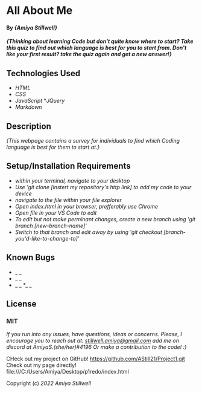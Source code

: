 # All About Me
#### By _**{Amiya Stillwell}**_

#### _{Thinking about learning Code but don't quite know where to start? Take this quiz to find out which language is best for you to start from. Don't like your first result? take the quiz again and get a new answer!}_

## Technologies Used

* _HTML_
* _CSS_
* _JavaScript_
*_JQuery_
* _Markdown_

## Description

_{This webpage contains a survey for individuals to find which Coding language is best for them to start at.}_

## Setup/Installation Requirements

* _within your terminal, navigate to your desktop_
* _Use 'git clone [instert my repository's http link] to add my code to your device_
* _navigate to the file within your file explorer_
* _Open index.html in your browser, prefferably use Chrome_
* _Open file in your VS Code to edit_
* _To edit but not make perminant changes, create a new branch using 'git branch [new-branch-name]'_
* _Switch to that branch and edit away by using 'git checkout [branch-you'd-like-to-change-to]'_


## Known Bugs

* _ _
* _ _
* _ _
*_ _

## License
### MIT

_If you run into any issues, have questions, ideas or concerns. Please, I encourage you to reach out at:
stillwell.amiya@gmail.com
add me on discord at AmiyaS.(she/her)#4196 
Or make a contribution to the code! :)_

CHeck out my project on GitHub! https://github.com/AStill21/Project1.git
Check out my page directly! file:///C:/Users/Amiya/Desktop/p1redo/index.html

Copyright (c) _2022_ _Amiya Stillwell_